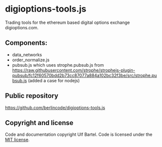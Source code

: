 digioptions-tools.js
====================

Trading tools for the ethereum based digital options exchange digioptions.com.

Components:
-----------

 * data_networks
 * order_normalize.js 
 * pubsub.js which uses strophe.pubsub.js from https://raw.githubusercontent.com/strophe/strophejs-plugin-pubsub/fc12f60570bdd2b73cc87077a884a102bc32f3be/src/strophe.pubsub.js (added a case for nodejs)

Public repository
-----------------

https://github.com/berlincode/digioptions-tools.js

Copyright and license
---------------------

Code and documentation copyright Ulf Bartel. Code is licensed under the
[MIT license](./LICENSE).
